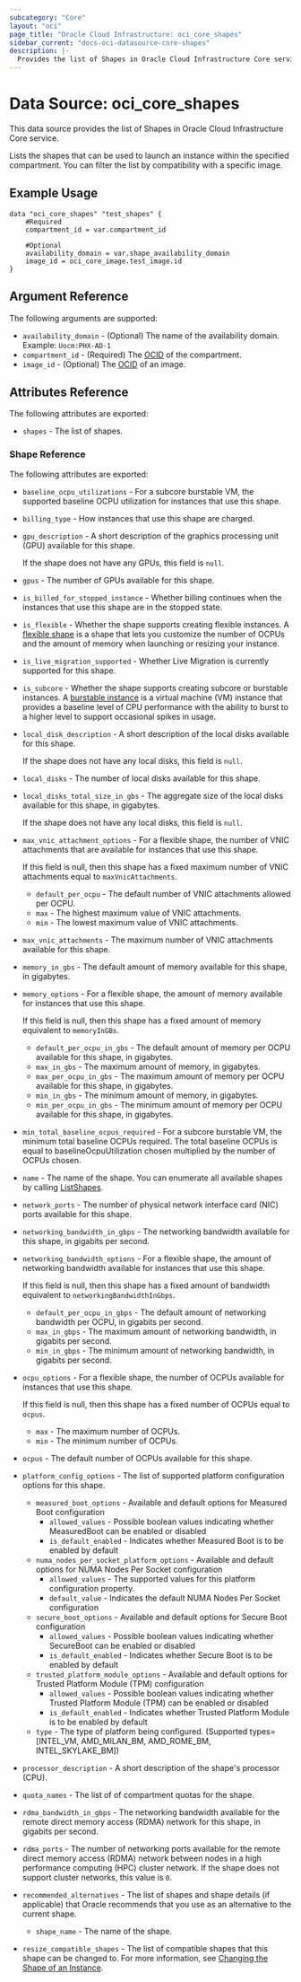```yaml
---
subcategory: "Core"
layout: "oci"
page_title: "Oracle Cloud Infrastructure: oci_core_shapes"
sidebar_current: "docs-oci-datasource-core-shapes"
description: |-
  Provides the list of Shapes in Oracle Cloud Infrastructure Core service
---
```


# Data Source: oci_core_shapes
This data source provides the list of Shapes in Oracle Cloud Infrastructure Core service.

Lists the shapes that can be used to launch an instance within the specified compartment. You can
filter the list by compatibility with a specific image.


## Example Usage

```hcl
data "oci_core_shapes" "test_shapes" {
	#Required
	compartment_id = var.compartment_id

	#Optional
	availability_domain = var.shape_availability_domain
	image_id = oci_core_image.test_image.id
}
```

## Argument Reference

The following arguments are supported:

* `availability_domain` - (Optional) The name of the availability domain.  Example: `Uocm:PHX-AD-1` 
* `compartment_id` - (Required) The [OCID](https://docs.cloud.oracle.com/iaas/Content/General/Concepts/identifiers.htm) of the compartment.
* `image_id` - (Optional) The [OCID](https://docs.cloud.oracle.com/iaas/Content/General/Concepts/identifiers.htm) of an image.


## Attributes Reference

The following attributes are exported:

* `shapes` - The list of shapes.

### Shape Reference

The following attributes are exported:

* `baseline_ocpu_utilizations` - For a subcore burstable VM, the supported baseline OCPU utilization for instances that use this shape. 
* `billing_type` - How instances that use this shape are charged. 
* `gpu_description` - A short description of the graphics processing unit (GPU) available for this shape.

	If the shape does not have any GPUs, this field is `null`. 
* `gpus` - The number of GPUs available for this shape. 
* `is_billed_for_stopped_instance` - Whether billing continues when the instances that use this shape are in the stopped state. 
* `is_flexible` - Whether the shape supports creating flexible instances. A [flexible shape](https://docs.cloud.oracle.com/iaas/Content/Compute/References/computeshapes.htm#flexible) is a shape that lets you customize the number of OCPUs and the amount of memory when launching or resizing your instance. 
* `is_live_migration_supported` - Whether Live Migration is currently supported for this shape. 
* `is_subcore` - Whether the shape supports creating subcore or burstable instances. A [burstable instance](https://docs.cloud.oracle.com/iaas/Content/Compute/References/burstable-instances.htm) is a virtual machine (VM) instance that provides a baseline level of CPU performance with the ability to burst to a higher level to support occasional spikes in usage. 
* `local_disk_description` - A short description of the local disks available for this shape.

	If the shape does not have any local disks, this field is `null`. 
* `local_disks` - The number of local disks available for this shape. 
* `local_disks_total_size_in_gbs` - The aggregate size of the local disks available for this shape, in gigabytes.

	If the shape does not have any local disks, this field is `null`. 
* `max_vnic_attachment_options` - For a flexible shape, the number of VNIC attachments that are available for instances that use this shape.

	If this field is null, then this shape has a fixed maximum number of VNIC attachments equal to `maxVnicAttachments`. 
	* `default_per_ocpu` - The default number of VNIC attachments allowed per OCPU. 
	* `max` - The highest maximum value of VNIC attachments. 
	* `min` - The lowest maximum value of VNIC attachments. 
* `max_vnic_attachments` - The maximum number of VNIC attachments available for this shape. 
* `memory_in_gbs` - The default amount of memory available for this shape, in gigabytes. 
* `memory_options` - For a flexible shape, the amount of memory available for instances that use this shape.

	If this field is null, then this shape has a fixed amount of memory equivalent to `memoryInGBs`. 
	* `default_per_ocpu_in_gbs` - The default amount of memory per OCPU available for this shape, in gigabytes. 
	* `max_in_gbs` - The maximum amount of memory, in gigabytes. 
	* `max_per_ocpu_in_gbs` - The maximum amount of memory per OCPU available for this shape, in gigabytes. 
	* `min_in_gbs` - The minimum amount of memory, in gigabytes. 
	* `min_per_ocpu_in_gbs` - The minimum amount of memory per OCPU available for this shape, in gigabytes. 
* `min_total_baseline_ocpus_required` - For a subcore burstable VM, the minimum total baseline OCPUs required. The total baseline OCPUs is equal to baselineOcpuUtilization chosen multiplied by the number of OCPUs chosen. 
* `name` - The name of the shape. You can enumerate all available shapes by calling [ListShapes](https://docs.cloud.oracle.com/iaas/api/#/en/iaas/latest/Shape/ListShapes). 
* `network_ports` - The number of physical network interface card (NIC) ports available for this shape. 
* `networking_bandwidth_in_gbps` - The networking bandwidth available for this shape, in gigabits per second. 
* `networking_bandwidth_options` - For a flexible shape, the amount of networking bandwidth available for instances that use this shape.

	If this field is null, then this shape has a fixed amount of bandwidth equivalent to `networkingBandwidthInGbps`. 
	* `default_per_ocpu_in_gbps` - The default amount of networking bandwidth per OCPU, in gigabits per second. 
	* `max_in_gbps` - The maximum amount of networking bandwidth, in gigabits per second. 
	* `min_in_gbps` - The minimum amount of networking bandwidth, in gigabits per second. 
* `ocpu_options` - For a flexible shape, the number of OCPUs available for instances that use this shape.

	If this field is null, then this shape has a fixed number of OCPUs equal to `ocpus`. 
	* `max` - The maximum number of OCPUs. 
	* `min` - The minimum number of OCPUs. 
* `ocpus` - The default number of OCPUs available for this shape. 
* `platform_config_options` - The list of supported platform configuration options for this shape. 
	* `measured_boot_options` - Available and default options for Measured Boot configuration 
		* `allowed_values` - Possible boolean values indicating whether MeasuredBoot can be enabled or disabled 
		* `is_default_enabled` - Indicates whether Measured Boot is to be enabled by default 
	* `numa_nodes_per_socket_platform_options` - Available and default options for NUMA Nodes Per Socket configuration 
		* `allowed_values` - The supported values for this platform configuration property. 
		* `default_value` - Indicates the default NUMA Nodes Per Socket configuration 
	* `secure_boot_options` - Available and default options for Secure Boot configuration 
		* `allowed_values` - Possible boolean values indicating whether SecureBoot can be enabled or disabled 
		* `is_default_enabled` - Indicates whether Secure Boot is to be enabled by default 
	* `trusted_platform_module_options` - Available and default options for Trusted Platform Module (TPM) configuration 
		* `allowed_values` - Possible boolean values indicating whether Trusted Platform Module (TPM) can be enabled or disabled 
		* `is_default_enabled` - Indicates whether Trusted Platform Module is to be enabled by default 
	* `type` - The type of platform being configured. (Supported types=[INTEL_VM, AMD_MILAN_BM, AMD_ROME_BM, INTEL_SKYLAKE_BM]) 
* `processor_description` - A short description of the shape's processor (CPU). 
* `quota_names` - The list of of compartment quotas for the shape. 
* `rdma_bandwidth_in_gbps` - The networking bandwidth available for the remote direct memory access (RDMA) network for this shape, in gigabits per second. 
* `rdma_ports` - The number of networking ports available for the remote direct memory access (RDMA) network between nodes in a high performance computing (HPC) cluster network. If the shape does not support cluster networks, this value is `0`. 
* `recommended_alternatives` - The list of shapes and shape details (if applicable) that Oracle recommends that you use as an alternative to the current shape. 
	* `shape_name` - The name of the shape. 
* `resize_compatible_shapes` - The list of compatible shapes that this shape can be changed to. For more information, see [Changing the Shape of an Instance](https://docs.cloud.oracle.com/iaas/Content/Compute/Tasks/resizinginstances.htm). 

